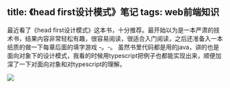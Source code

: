 title: 《head first设计模式》笔记
tags: web前端知识
---

最近看了《head first设计模式》这本书，十分推荐。最开始以为是一本严肃的技术书，结果内容非常轻松有趣，很容易阅读，很适合入门阅读，之后还准备入一本纸质的做一下每章后面的填字游戏 -。-。
虽然书里代码都是用的java，讲的也是面向对象下的设计模式，我看的时候用typescript把例子也都能实现出来，顺便加深了一下对面向对象和对typescript的理解。

<img src="/images/design-pattern.png">